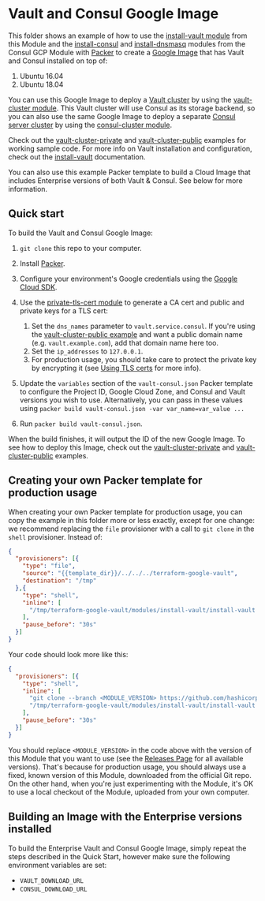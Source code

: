 # Vault and Consul Google Image

This folder shows an example of how to use the [install-vault module](https://github.com/hashicorp/terraform-google-vault/tree/master/modules/install-vault) from this Module and
the [install-consul](https://github.com/hashicorp/terraform-google-consul/tree/master/modules/install-consul)
and [install-dnsmasq](https://github.com/hashicorp/terraform-google-consul/tree/master/modules/install-dnsmasq) modules
from the Consul GCP Module with [Packer](https://www.packer.io/) to create a [Google Image](
https://cloud.google.com/compute/docs/images) that has Vault and Consul installed on top of:

1. Ubuntu 16.04
1. Ubuntu 18.04

You can use this Google Image to deploy a [Vault cluster](https://www.vaultproject.io/) by using the [vault-cluster
module](https://github.com/hashicorp/terraform-google-vault/tree/master/modules/vault-cluster). This Vault cluster will use Consul as its storage backend, so you can also use the
same Google Image to deploy a separate [Consul server cluster](https://www.consul.io/) by using the [consul-cluster
module](https://github.com/hashicorp/terraform-google-consul/tree/master/modules/consul-cluster).

Check out the [vault-cluster-private](https://github.com/hashicorp/terraform-google-vault/tree/master/examples/vault-cluster-private) and
[vault-cluster-public](https://github.com/hashicorp/terraform-google-vault/tree/master/examples/vault-cluster-public) examples for working sample code. For more info on Vault
installation and configuration, check out the [install-vault](https://github.com/hashicorp/terraform-google-vault/tree/master/modules/install-vault) documentation.

You can also use this example Packer template to build a Cloud Image that includes Enterprise versions of both Vault & Consul. See below for more
information.

## Quick start

To build the Vault and Consul Google Image:

1. `git clone` this repo to your computer.

1. Install [Packer](https://www.packer.io/).

1. Configure your environment's Google credentials using the [Google Cloud SDK](https://cloud.google.com/sdk/).

1. Use the [private-tls-cert module](https://github.com/hashicorp/terraform-google-vault/tree/master/modules/private-tls-cert) to generate a CA cert and public and private keys for a
   TLS cert:

    1. Set the `dns_names` parameter to `vault.service.consul`. If you're using the [vault-cluster-public
       example](https://github.com/hashicorp/terraform-google-vault/tree/master/examples/vault-cluster-public) and want a public domain name (e.g. `vault.example.com`), add that
       domain name here too.
    1. Set the `ip_addresses` to `127.0.0.1`.
    1. For production usage, you should take care to protect the private key by encrypting it (see [Using TLS
       certs](https://github.com/hashicorp/terraform-google-vault/tree/master/modules/private-tls-cert#using-tls-certs) for more info).

1. Update the `variables` section of the `vault-consul.json` Packer template to configure the Project ID, Google Cloud Zone,
   and Consul and Vault versions you wish to use. Alternatively, you can pass in these values using `packer build vault-consul.json -var var_name=var_value ...`

1. Run `packer build vault-consul.json`.

When the build finishes, it will output the ID of the new Google Image. To see how to deploy this Image, check out the
[vault-cluster-private](https://github.com/hashicorp/terraform-google-vault/tree/master/examples/vault-cluster-private) and [vault-cluster-public](https://github.com/hashicorp/terraform-google-vault/tree/master/examples/vault-cluster-public)
examples.




## Creating your own Packer template for production usage

When creating your own Packer template for production usage, you can copy the example in this folder more or less
exactly, except for one change: we recommend replacing the `file` provisioner with a call to `git clone` in the `shell`
provisioner. Instead of:

```json
{
  "provisioners": [{
    "type": "file",
    "source": "{{template_dir}}/../../../terraform-google-vault",
    "destination": "/tmp"
  },{
    "type": "shell",
    "inline": [
      "/tmp/terraform-google-vault/modules/install-vault/install-vault --version {{user `vault_version`}}"
    ],
    "pause_before": "30s"
  }]
}
```

Your code should look more like this:

```json
{
  "provisioners": [{
    "type": "shell",
    "inline": [
      "git clone --branch <MODULE_VERSION> https://github.com/hashicorp/terraform-google-vault.git /tmp/terraform-google-vault",
      "/tmp/terraform-google-vault/modules/install-vault/install-vault --version {{user `vault_version`}}"
    ],
    "pause_before": "30s"
  }]
}
```

You should replace `<MODULE_VERSION>` in the code above with the version of this Module that you want to use (see
the [Releases Page](https://github.com/hashicorp/terraform-google-vault/releases) for all available versions). That's because for production usage, you should always
use a fixed, known version of this Module, downloaded from the official Git repo. On the other hand, when you're
just experimenting with the Module, it's OK to use a local checkout of the Module, uploaded from your own
computer.

## Building an Image with the Enterprise versions installed

To build the Enterprise Vault and Consul Google Image, simply repeat the steps described in the Quick Start, however make sure the following environment
variables are set:

 - `VAULT_DOWNLOAD_URL`
 - `CONSUL_DOWNLOAD_URL`
